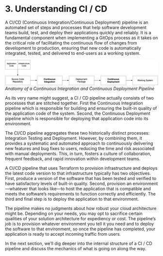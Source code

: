 # 3. Understanding CI / CD

A CI/CD (Continuous Integration/Continuous Deployment) pipeline is an automated set of steps and processes that help software development teams build, test, and deploy their applications quickly and reliably. It is a fundamental component when implementing a GitOps process as it takes on the critical role of facilitating the continuous flow of changes from development to production, ensuring that new code is automatically integrated, tested, and delivered to end-users as a working system.

![CI / CD pipeline Overview][image-1]
_Anatomy of a Continuous Integration and Continuous Deployment Pipeline_


As its very name might suggest, a CI / CD pipeline actually consists of two processes that are stitched together. First the Continuous Integration pipeline which is responsible for building and ensuring the built-in quality of the application code of the system. Second, the Continuous Deployment pipeline which is responsible for deploying that application code into its environment.

The CI/CD pipeline aggregates these two historically distinct processes: Integration Testing and Deployment. However, by combining them, it provides a systematic and automated approach to continuously delivering new features and bug fixes to users, reducing the time and risk associated with manual deployments. This, in turn, fosters a culture of collaboration, frequent feedback, and rapid innovation within development teams. 

A CI/CD pipeline that uses Terraform to provision infrastructure and deploys the latest code version to that infrastructure typically has two objectives. First, produce a version of the software that has been tested and verified to have satisfactory levels of built-in quality. Second, provision an environment—whatever that looks like—to host the application that is compatible and meets the software’s requirements to function correctly and efficiently. The third and final step is to deploy the application to that environment.

The pipeline makes no judgments about how robust your cloud architecture might be. Depending on your needs, you may opt to sacrifice certain qualities of your solution architecture for expediency or cost. The pipeline’s job is to provision whatever environment you tell it you need and to deploy the software to that environment, so once the pipeline has completed, your application is ready to accept incoming traffic from users.

In the next section, we’ll dig deeper into the internal structure of a CI / CD pipeline and discuss the mechanics of what is going on along the way.

[image-1]:	../images/CICD-Overview.png